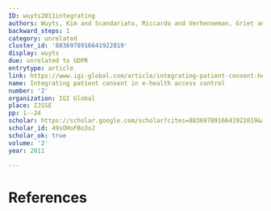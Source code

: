 ```yaml
---
ID: wuyts2011integrating
authors: Wuyts, Kim and Scandariato, Riccardo and Verhenneman, Griet and Joosen, Wouter
backward_steps: 1
category: unrelated
cluster_id: '8836978916641922019'
display: wuyts
due: unrelated to GDPR
entrytype: article
link: https://www.igi-global.com/article/integrating-patient-consent-health-access/55267
name: Integrating patient consent in e-health access control
number: '2'
organization: IGI Global
place: IJSSE
pp: 1--24
scholar: https://scholar.google.com/scholar?cites=8836978916641922019&as_sdt=2005&sciodt=0,5&hl=en
scholar_id: 49sOHoFBo3oJ
scholar_ok: true
volume: '2'
year: 2011

---
```


# References

